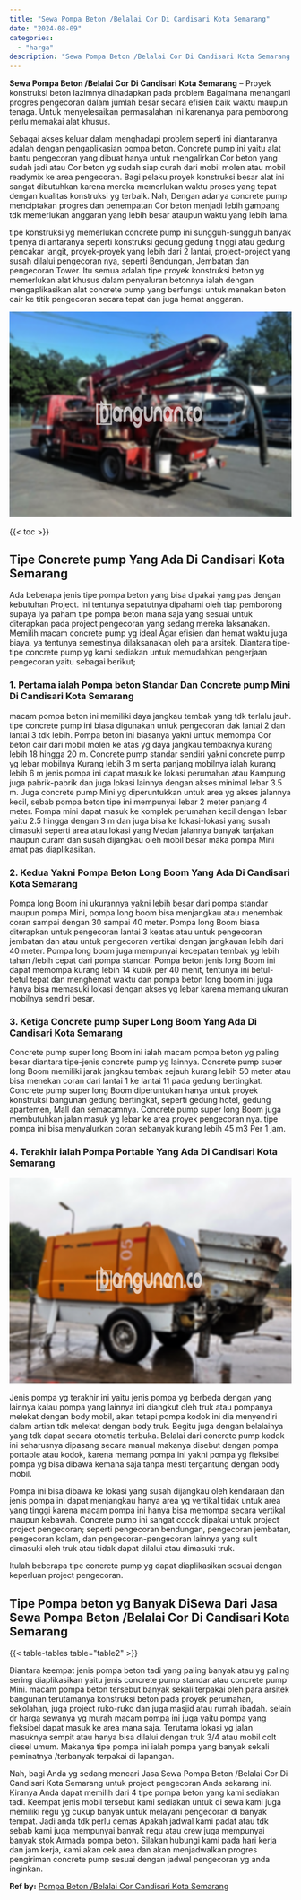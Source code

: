 ```yaml
---
title: "Sewa Pompa Beton /Belalai Cor Di Candisari Kota Semarang"
date: "2024-08-09"
categories: 
  - "harga"
description: "Sewa Pompa Beton /Belalai Cor Di Candisari Kota Semarang. Nah, bagi Anda yg sedang mencari Jasa Sewa Pompa Beton /Belalai Cor Di Candisari Kota Semarang untu..."
---
```


**Sewa Pompa Beton /Belalai Cor Di Candisari Kota Semarang** – Proyek konstruksi beton lazimnya dihadapkan pada problem Bagaimana menangani progres pengecoran dalam jumlah besar secara efisien baik waktu maupun tenaga. Untuk menyelesaikan permasalahan ini karenanya para pemborong perlu memakai alat khusus.

Sebagai akses keluar dalam menghadapi problem seperti ini diantaranya adalah dengan pengaplikasian pompa beton. Concrete pump ini yaitu alat bantu pengecoran yang dibuat hanya untuk mengalirkan Cor beton yang sudah jadi atau Cor beton yg sudah siap curah dari mobil molen atau mobil readymix ke area pengecoran. Bagi pelaku proyek konstruksi besar alat ini sangat dibutuhkan karena mereka memerlukan waktu proses yang tepat dengan kualitas konstruksi yg terbaik. Nah, Dengan adanya concrete pump menciptakan progres dan penempatan Cor beton menjadi lebih gampang tdk memerlukan anggaran yang lebih besar ataupun waktu yang lebih lama.

tipe konstruksi yg memerlukan concrete pump ini sungguh-sungguh banyak tipenya di antaranya seperti konstruksi gedung gedung tinggi atau gedung pencakar langit, proyek-proyek yang lebih dari 2 lantai, project-project yang susah dilalui pengecoran nya, seperti Bendungan, Jembatan dan pengecoran Tower. Itu semua adalah tipe proyek konstruksi beton yg memerlukan alat khusus dalam penyaluran betonnya ialah dengan mengaplikasikan alat concrete pump yang berfungsi untuk menekan beton cair ke titik pengecoran secara tepat dan juga hemat anggaran.

![Sewa Pompa Beton /Belalai Cor Di Candisari Kota Semarang](/images/sewa-concrete-pump-03.png)

{{< toc >}}

## Tipe Concrete pump Yang Ada Di Candisari Kota Semarang

Ada beberapa jenis tipe pompa beton yang bisa dipakai yang pas dengan kebutuhan Project. Ini tentunya sepatutnya dipahami oleh tiap pemborong supaya iya paham tipe pompa beton mana saja yang sesuai untuk diterapkan pada project pengecoran yang sedang mereka laksanakan. Memilih macam concrete pump yg ideal Agar efisien dan hemat waktu juga biaya, ya tentunya semestinya dilaksanakan oleh para arsitek. Diantara tipe-tipe concrete pump yg kami sediakan untuk memudahkan pengerjaan pengecoran yaitu sebagai berikut;

### 1\. Pertama ialah Pompa beton Standar Dan Concrete pump Mini Di Candisari Kota Semarang

macam pompa beton ini memiliki daya jangkau tembak yang tdk terlalu jauh. tipe concrete pump ini biasa digunakan untuk pengecoran dak lantai 2 dan lantai 3 tdk lebih. Pompa beton ini biasanya yakni untuk memompa Cor beton cair dari mobil molen ke atas yg daya jangkau tembaknya kurang lebih 18 hingga 20 m. Concrete pump standar sendiri yakni concrete pump yg lebar mobilnya Kurang lebih 3 m serta panjang mobilnya ialah kurang lebih 6 m jenis pompa ini dapat masuk ke lokasi perumahan atau Kampung juga pabrik-pabrik dan juga lokasi lainnya dengan akses minimal lebar 3.5 m. Juga concrete pump Mini yg diperuntukkan untuk area yg akses jalannya kecil, sebab pompa beton tipe ini mempunyai lebar 2 meter panjang 4 meter. Pompa mini dapat masuk ke komplek perumahan kecil dengan lebar yaitu 2.5 hingga dengan 3 m dan juga bisa ke lokasi-lokasi yang susah dimasuki seperti area atau lokasi yang Medan jalannya banyak tanjakan maupun curam dan susah dijangkau oleh mobil besar maka pompa Mini amat pas diaplikasikan.

### 2\. Kedua Yakni Pompa Beton Long Boom Yang Ada Di Candisari Kota Semarang

Pompa long Boom ini ukurannya yakni lebih besar dari pompa standar maupun pompa Mini, pompa long boom bisa menjangkau atau menembak coran sampai dengan 30 sampai 40 meter. Pompa long Boom biasa diterapkan untuk pengecoran lantai 3 keatas atau untuk pengecoran jembatan dan atau untuk pengecoran vertikal dengan jangkauan lebih dari 40 meter. Pompa long boom juga mempunyai kecepatan tembak yg lebih tahan /lebih cepat dari pompa standar. Pompa beton jenis long Boom ini dapat memompa kurang lebih 14 kubik per 40 menit, tentunya ini betul-betul tepat dan menghemat waktu dan pompa beton long boom ini juga hanya bisa memasuki lokasi dengan akses yg lebar karena memang ukuran mobilnya sendiri besar.

### 3\. Ketiga Concrete pump Super Long Boom Yang Ada Di Candisari Kota Semarang

Concrete pump super long Boom ini ialah macam pompa beton yg paling besar diantara tipe-jenis concrete pump yg lainnya. Concrete pump super long Boom memiliki jarak jangkau tembak sejauh kurang lebih 50 meter atau bisa menekan coran dari lantai 1 ke lantai 11 pada gedung bertingkat. Concrete pump super long Boom diperuntukan hanya untuk proyek konstruksi bangunan gedung bertingkat, seperti gedung hotel, gedung apartemen, Mall dan semacamnya. Concrete pump super long Boom juga membutuhkan jalan masuk yg lebar ke area proyek pengecoran nya. tipe pompa ini bisa menyalurkan coran sebanyak kurang lebih 45 m3 Per 1 jam.

### 4\. Terakhir ialah Pompa Portable Yang Ada Di Candisari Kota Semarang

![Sewa Pompa Beton /Belalai Cor Di Candisari Kota Semarang](/images/sewa-concrete-pump-22.png)

Jenis pompa yg terakhir ini yaitu jenis pompa yg berbeda dengan yang lainnya kalau pompa yang lainnya ini diangkut oleh truk atau pompanya melekat dengan body mobil, akan tetapi pompa kodok ini dia menyendiri dalam artian tdk melekat dengan body truk. Begitu juga dengan belalainya yang tdk dapat secara otomatis terbuka. Belalai dari concrete pump kodok ini seharusnya dipasang secara manual makanya disebut dengan pompa portable atau kodok, karena memang pompa ini yakni pompa yg fleksibel pompa yg bisa dibawa kemana saja tanpa mesti tergantung dengan body mobil.

Pompa ini bisa dibawa ke lokasi yang susah dijangkau oleh kendaraan dan jenis pompa ini dapat menjangkau hanya area yg vertikal tidak untuk area yang tinggi karena macam pompa ini hanya bisa memompa secara vertikal maupun kebawah. Concrete pump ini sangat cocok dipakai untuk project project pengecoran; seperti pengecoran bendungan, pengecoran jembatan, pengecoran kolam, dan pengecoran-pengecoran lainnya yang sulit dimasuki oleh truk atau tidak dapat dilalui atau dimasuki truk.

Itulah beberapa tipe concrete pump yg dapat diaplikasikan sesuai dengan keperluan project pengecoran.

## Tipe Pompa beton yg Banyak DiSewa Dari Jasa Sewa Pompa Beton /Belalai Cor Di Candisari Kota Semarang

{{< table-tables table="table2" >}}

Diantara keempat jenis pompa beton tadi yang paling banyak atau yg paling sering diaplikasikan yaitu jenis concrete pump standar atau concrete pump Mini. macam pompa beton tersebut banyak sekali terpakai oleh para arsitek bangunan terutamanya konstruksi beton pada proyek perumahan, sekolahan, juga project ruko-ruko dan juga masjid atau rumah ibadah. selain dr harga sewanya yg murah macam pompa ini juga yaitu pompa yang fleksibel dapat masuk ke area mana saja. Terutama lokasi yg jalan masuknya sempit atau hanya bisa dilalui dengan truk 3/4 atau mobil colt diesel umum. Makanya tipe pompa ini ialah pompa yang banyak sekali peminatnya /terbanyak terpakai di lapangan.

Nah, bagi Anda yg sedang mencari Jasa Sewa Pompa Beton /Belalai Cor Di Candisari Kota Semarang untuk project pengecoran Anda sekarang ini. Kiranya Anda dapat memilih dari 4 tipe pompa beton yang kami sediakan tadi. Keempat jenis mobil tersebut kami sediakan untuk di sewa kami juga memiliki regu yg cukup banyak untuk melayani pengecoran di banyak tempat. Jadi anda tdk perlu cemas Apakah jadwal kami padat atau tdk sebab kami juga mempunyai banyak regu atau crew juga mempunyai banyak stok Armada pompa beton. Silakan hubungi kami pada hari kerja dan jam kerja, kami akan cek area dan akan menjadwalkan progres pengiriman concrete pump sesuai dengan jadwal pengecoran yg anda inginkan.

**Ref by:** [Pompa Beton /Belalai Cor Candisari Kota Semarang](https://id.wikipedia.org/wiki/Pompa)
